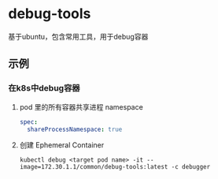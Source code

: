 # debug-tools

基于ubuntu，包含常用工具，用于debug容器

## 示例

### 在k8s中debug容器

1. pod 里的所有容器共享进程 namespace

    ```yaml
    spec:
      shareProcessNamespace: true
    ```

2. 创建 Ephemeral Container

    `kubectl debug <target pod name> -it --image=172.30.1.1/common/debug-tools:latest -c debugger`
